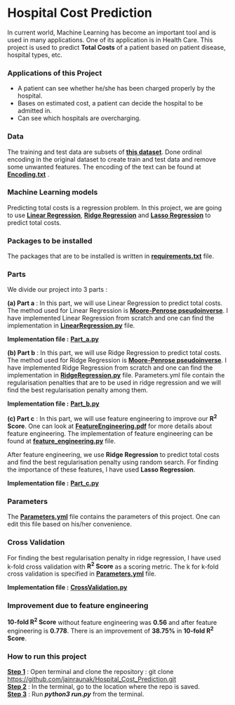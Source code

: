# Hospital Cost Prediction

In current world, Machine Learning has become an important tool 
and is used in many applications. One of its application is
in Health Care. This project is used to predict **Total Costs** 
of a patient based on patient disease, hospital types, etc. 

### Applications of this Project
- A patient can see whether he/she has been charged properly by the hospital.
- Bases on estimated cost, a patient can decide the hospital to be admitted in. 
- Can see which hospitals are overcharging.

### Data 

The training and test data are subsets of [**this dataset**](https://healthdata.gov/State/Hospital-Inpatient-Discharges-SPARCS-De-Identified/nff8-2va3). Done ordinal encoding in the original dataset to create train and test data and remove some unwanted features. The encoding of the text can be found at [**Encoding.txt**](data/Encoding.txt) </font>.

### Machine Learning models

Predicting total costs is a regression problem. In this project, 
we are going to use [**Linear Regression**](https://machinelearningmastery.com/linear-regression-for-machine-learning/), 
[**Ridge Regression**](https://online.stat.psu.edu/stat857/node/155/) and 
[**Lasso Regression**](https://www.mygreatlearning.com/blog/understanding-of-lasso-regression/#:~:text=Lasso%20regression%20is%20a%20regularization,i.e.%20models%20with%20fewer%20parameters) to predict total costs.

### Packages to be installed

The packages that are to be installed is written in [**requirements.txt**](requirements.txt) file.

### Parts 

We divide our project into 3 parts : 

**(a) Part a** : In this part, we will use Linear Regression to predict
total costs. The method used for Linear Regression is [**Moore-Penrose pseudoinverse**](https://www.geeksforgeeks.org/moore-penrose-pseudoinverse-mathematics/). I have implemented Linear Regression from scratch and
one can find the implementation in [**LinearRegression.py**](src/models/LinearRegression.py) file.

**Implementation file :** [**Part_a.py**](src/Part_a.py) 

**(b) Part b** : In this part, we will use Ridge Regression to predict total
costs. The method used for Ridge Regression is [**Moore-Penrose pseudoinverse**](https://www.geeksforgeeks.org/moore-penrose-pseudoinverse-mathematics/). I have implemented Ridge Regression from scratch and one can find the implementation in [**RidgeRegression.py**](src/models/RidgeRegression.py) file.
Parameters.yml file contain the regularisation penalties that are to be used in ridge regression and we will find the best regularisation penalty among them.

**Implementation file :** [**Part_b.py**](src/Part_b.py) 

**(c) Part c** : In this part, we will use feature engineering to improve our **R<sup>2</sup> Score**. One can look at [**FeatureEngineering.pdf**](FeatureEngineering.pdf) for more details
about feature engineering. The implementation of feature engineering can be found at [**feature_engineering.py**](src/feature_engineering.py) file. 

After feature engineering, we use **Ridge Regression** to predict total costs and find the best regularisation penalty using random search. For finding the importance of these features, I have used **Lasso Regression**.

**Implementation file :** [**Part_c.py**](src/Part_c.py) 

### Parameters 

The [**Parameters.yml**](Parameters.yml) file contains the parameters of this project. One can edit this file based on his/her convenience. 

### Cross Validation 

For finding the best regularisation penalty in ridge regression, I have used k-fold cross validation with **R<sup>2</sup> Score** as a scoring metric. The k for k-fold cross validation is specified in [**Parameters.yml**](Parameters.yml) file.

**Implementation file :** [**CrossValidation.py**](src/CrossValidation.py)

### Improvement due to feature engineering

**10-fold R<sup>2</sup> Score** without feature engineering was **0.56** and after feature engineering is **0.778**. There is an improvement of **38.75%** in **10-fold R<sup>2</sup> Score**. 

### How to run this project 

**<u>Step 1</u>** : Open terminal and clone the repository : git clone https://github.com/jainraunak/Hospital_Cost_Prediction.git <br>
**<u>Step 2</u>** : In the terminal, go to the location where the repo is saved. <br>
**<u>Step 3</u>** : Run **<i>python3 run.py</i>** from the terminal. 



  
